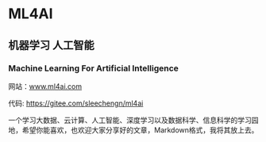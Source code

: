 #  ML4AI

## 机器学习 人工智能

### Machine Learning For Artificial Intelligence

网站：www.ml4ai.com

代码: https://gitee.com/sleechengn/ml4ai

一个学习大数据、云计算、人工智能、深度学习以及数据科学、信息科学的学习园地，希望你能喜欢，也欢迎大家分享好的文章，Markdown格式，我将其放上去。